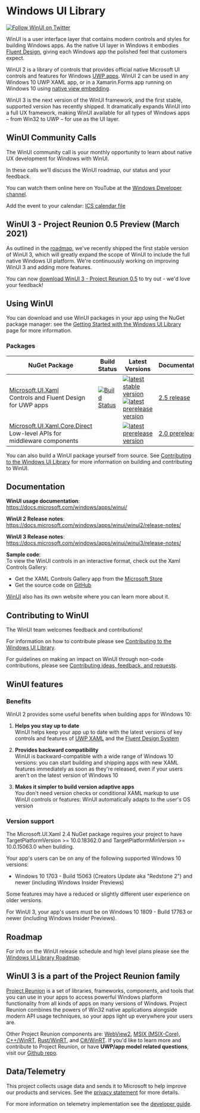 
# Windows UI Library

[![Follow WinUI on Twitter](https://img.shields.io/twitter/follow/windowsui.svg?label=Follow%20WinUI%20on%20Twitter&style=social)](https://twitter.com/intent/follow?screen_name=windowsui)

WinUI is a user interface layer that contains modern controls and styles for building Windows apps. </span> As the native UI layer in Windows it embodies <a href="https://www.microsoft.com/design/fluent/#/">Fluent Design</a>, giving each Windows app the polished feel that customers expect.

WinUI 2 is a library of controls that provides official native Microsoft UI controls and features for Windows [UWP apps](https://docs.microsoft.com/windows/uwp/index). WinUI 2 can be used in any Windows 10 UWP XAML app, or in a Xamarin.Forms app running on Windows 10 using [native view embedding](https://docs.microsoft.com/xamarin/xamarin-forms/platform/native-views).

WinUI 3 is the next version of the WinUI framework, and the first stable, supported version has recently shipped. It dramatically expands WinUI into a full UX framework, making WinUI available for all types of Windows apps – from Win32 to UWP – for use as the UI layer.
 
## WinUI Community Calls

The WinUI community call is your monthly opportunity to learn about native UX development for Windows with WinUI.

In these calls we’ll discuss the WinUI roadmap, our status and your feedback.

You can watch them online here on YouTube at the [Windows Developer channel](https://www.youtube.com/channel/UCzLbHrU7U3cUDNQWWAqjceA).

Add the event to your calendar: [ICS calendar file](communitycalls/WinUICommunityCall.ics)

## WinUI 3 - Project Reunion 0.5 Preview (March 2021)

As outlined in the [roadmap](docs/roadmap.md), we've recently shipped the first stable version of WinUI 3, which will greatly expand the scope of WinUI to include the full native Windows UI platform. We're continuously working on improving WinUI 3 and adding more features.

You can now [download WinUI 3 - Project Reunion 0.5](https://docs.microsoft.com/en-us/windows/apps/winui/winui3/) to try out - we'd love your feedback!

## Using WinUI
You can download and use WinUI packages in your app using the NuGet package manager: see the [Getting Started with the Windows UI Library](https://docs.microsoft.com/uwp/toolkits/winui/getting-started) page for more information.

### Packages

| NuGet Package | Build Status | Latest Versions | Documentation |
| --- | --- | --- | --- |
| [Microsoft.UI.Xaml](https://www.nuget.org/packages/Microsoft.UI.Xaml) <br /> Controls and Fluent Design for UWP apps | [![Build Status](https://dev.azure.com/ms/microsoft-ui-xaml/_apis/build/status/WinUI-Public-MUX-CI?branchName=main)](https://dev.azure.com/ms/microsoft-ui-xaml/_build/latest?definitionId=20?branchName=main) | [![latest stable version](https://img.shields.io/nuget/v/Microsoft.UI.Xaml.svg)](https://www.nuget.org/packages/Microsoft.UI.Xaml) <br /> [![latest prerelease version](https://img.shields.io/nuget/vpre/Microsoft.UI.Xaml.svg)](https://www.nuget.org/packages/Microsoft.UI.Xaml/absoluteLatest) | [2.5 release](https://docs.microsoft.com/windows/apps/winui/winui2/release-notes/winui-2.5) |
| [Microsoft.UI.Xaml.Core.Direct](https://www.nuget.org/packages/Microsoft.UI.Xaml.Core.Direct) <br /> Low-level APIs for middleware components | | [![latest prerelease version](https://img.shields.io/nuget/vpre/Microsoft.UI.Xaml.Core.Direct.svg)](https://www.nuget.org/packages/Microsoft.UI.Xaml.Core.Direct/absoluteLatest) | [2.0 prerelease](https://docs.microsoft.com/uwp/api/microsoft.ui.xaml.core.direct) |

You can also build a WinUI package yourself from source. See [Contributing to the Windows UI Library](CONTRIBUTING.md) for more information on building and contributing to WinUI.

## Documentation

**WinUI usage documentation**:  
https://docs.microsoft.com/windows/apps/winui/

**WinUI 2 Release notes**:  
https://docs.microsoft.com/windows/apps/winui/winui2/release-notes/

**WinUI 3 Release notes**:
https://docs.microsoft.com/windows/apps/winui/winui3/release-notes/

**Sample code**:  
To view the WinUI controls in an interactive format, check out the Xaml Controls Gallery:
* Get the XAML Controls Gallery app from the [Microsoft Store](https://www.microsoft.com/store/productId/9MSVH128X2ZT)
* Get the source code on [GitHub](https://github.com/Microsoft/Xaml-Controls-Gallery)

[WinUI](https://microsoft.github.io/microsoft-ui-xaml/) also has its own website where you can learn more about it.

## Contributing to WinUI
The WinUI team welcomes feedback and contributions!

For information on how to contribute please see [Contributing to the Windows UI Library](CONTRIBUTING.md).

For guidelines on making an impact on WinUI through non-code contributions, please see [Contributing ideas, feedback, and requests](CONTRIBUTING_feedback_and_requests.md).

## WinUI features

### Benefits

WinUI 2 provides some useful benefits when building apps for Windows 10:

1. **Helps you stay up to date**  
WinUI helps keep your app up to date with the latest versions of key controls and features of [UWP XAML](https://docs.microsoft.com/windows/uwp/xaml-platform/xaml-overview) and the [Fluent Design System](https://www.microsoft.com/design/fluent)

2. **Provides backward compatibility**  
WinUI is backward-compatible with a wide range of Windows 10 versions: you can start building and shipping apps with new XAML features immediately as soon as they're released, even if your users aren't on the latest version of Windows 10

3. **Makes it simpler to build version adaptive apps**  
You don't need version checks or conditional XAML markup to use WinUI controls or features: WinUI automatically adapts to the user's OS version

### Version support

The Microsoft.UI.Xaml 2.4 NuGet package requires your project to have TargetPlatformVersion &gt;= 10.0.18362.0 and TargetPlatformMinVersion &gt;= 10.0.15063.0 when building. 

Your app's users can be on any of the following supported Windows 10 versions:

* Windows 10 1703 - Build 15063 (Creators Update aka "Redstone 2") and newer (including Windows Insider Previews)

Some features may have a reduced or slightly different user experience on older versions.

For WinUI 3, your app's users must be on Windows 10 1809 - Build 17763 or newer (including Windows Insider Previews).

## Roadmap

For info on the WinUI release schedule and high level plans please see the [Windows UI Library Roadmap](docs/roadmap.md).

## WinUI 3 is a part of the Project Reunion family
[Project Reunion](https://github.com/microsoft/ProjectReunion) is a set of libraries, frameworks, components, and tools that you can use in your apps to access powerful Windows platform functionality from all kinds of apps on many versions of Windows. Project Reunion combines the powers of Win32 native applications alongside modern API usage techniques, so your apps light up everywhere your users are. 
 
Other Project Reunion components are: [WebView2](https://docs.microsoft.com/microsoft-edge/webview2/),  [MSIX (MSIX-Core)](https://docs.microsoft.com/windows/msix/overview), [C++/WinRT](https://github.com/microsoft/cppwinrt), [Rust/WinRT](https://github.com/microsoft/winrt-rs), and [C#/WinRT](https://github.com/microsoft/cswinrt). If you'd like to learn more and contribute to Project Reunion, or have **UWP/app model related questions**, visit our [Github repo](https://github.com/microsoft/ProjectReunion). 

## Data/Telemetry

This project collects usage data and sends it to Microsoft to help improve our products and services. See the [privacy statement](privacy.md) for more details.

For more information on telemetry implementation see the [developer guide](docs/developer_guide.md#Telemetry).

